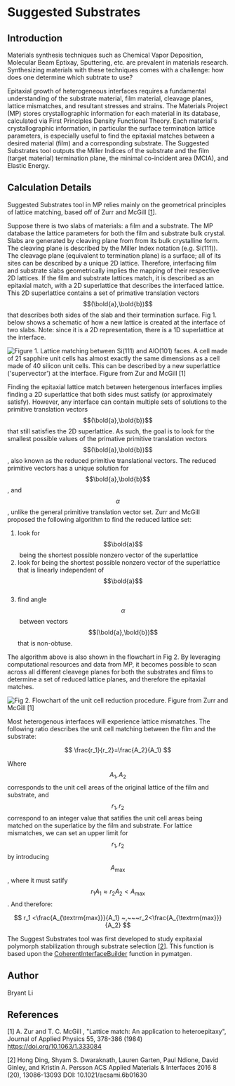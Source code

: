 # Suggested Substrates

## Introduction

Materials synthesis techniques such as Chemical Vapor Deposition, Molecular Beam Eptixay, Sputtering, etc. are prevalent in materials research. Synthesizing materials with these techniques comes with a challenge: how does one determine which subtrate to use?

Epitaxial growth of heterogeneous interfaces requires a fundamental understanding of the substrate material, film material, cleavage planes, lattice mismatches, and resultant stresses and strains. The Materials Project (MP) stores crystallographic information for each material in its database, calculated via First Principles Density Functional Theory. Each material's crystallographic information, in particular the surface termination lattice parameters, is especially useful to find the epitaxial matches between a desired material (film) and a corresponding substrate. The Suggested Substrates tool outputs the Miller Indices of the substrate and the film (target material) termination plane, the minimal co-incident area (MCIA), and Elastic Energy.

## Calculation Details

Suggested Substrates tool in MP relies mainly on the geometrical principles of lattice matching, based off of Zurr and McGill \[[1](suggested-substrates.md#references)].

Suppose there is two slabs of materials: a film and a substrate. The MP database the lattice parameters for both the film and substrate bulk crystal. Slabs are generated by cleaving plane from from its bulk crystalline form. The cleaving plane is described by the Miller Index notation (e.g. Si(111)).  The cleavage plane (equivalent to termination plane) is a surface; all of its sites can be described by a unique 2D lattice. Therefore, interfacing film and substrate slabs geometrically implies the mapping of their respective 2D lattices. If the film and substrate lattices match, it is described as an epitaxial match, with a 2D superlattice that describes the interfaced lattice. This 2D superlattice contains a set of primative translation vectors $$(\bold{a},\bold{b})$$ that describes both sides of the slab and their termination surface. Fig 1. below shows a schematic of how a new lattice is created at the interface of two slabs. Note: since it is a 2D representation, there is a 1D superlattice at the interface.&#x20;

![Figure 1. Lattice matching between Si(111) and AlO(101) faces. A cell made of 21 sapphire unit cells has almost exactly the same dimensions as a cell made of 40 silicon unit cells. This can be described by a new superlattice ('supervector') at the interface. Figure from Zur and McGill \[1\]](<../.gitbook/assets/Screen Shot 2022-07-14 at 2.52.46 PM.png>)

Finding the epitaxial lattice match between hetergenous interfaces implies finding a 2D superlattice that both sides must satisfy (or approximately satisfy). However, any interface can contain multiple sets of solutions to the primitive translation vectors $$(\bold{a},\bold{b})$$ that still satisfies the 2D superlattice. As such, the goal is to look for the smallest possible values of the primative  primitive translation vectors $$(\bold{a},\bold{b})$$​, also known as the reduced primitive translational vectors. The reduced primitive vectors has a unique solution for $$\bold{a},\bold{b}$$, and $$\alpha$$, unlike the general primitive translation vector set. Zurr and McGill proposed the following algorithm to find the reduced lattice set:&#x20;

1. look for $$\bold{a}$$​ being the shortest possible nonzero vector of the superlattice&#x20;
2. look for  being the shortest possible nonzero vector of the superlattice that is linearly independent of $$\bold{a}$$​&#x20;
3. find angle $$\alpha$$​ between vectors $$(\bold{a},\bold{b})$$ that is non-obtuse.&#x20;

The algorithm above is also shown in the flowchart in Fig 2. By leveraging computational resources and data from MP, it becomes possible to scan across all different cleavege planes for both the substrates and films to determine a set of reduced lattice planes, and therefore the epitaxial matches.&#x20;

![Fig 2. Flowchart of the unit cell reduction procedure. Figure from Zurr and McGill \[1\]](<../.gitbook/assets/Screen Shot 2022-07-14 at 3.33.45 PM.png>)

Most heterogenous interfaces will experience lattice mismatches. The following ratio describes the unit cell matching between the film and the substrate:

$$
\frac{r_1}{r_2}=\frac{A_2}{A_1}
$$

Where $$A_1,A_2$$corresponds to the unit cell areas of the original lattice of the film and substrate, and $$r_1,r_2$$​ correspond to an integer value that satifies the unit cell areas being matched on the superlatice by the film and substrate. For lattice mismatches, we can set an upper limit for $$r_1,r_2$$​by introducing $$A_{\textrm{max}}$$​, where it must satify $$r_1A_1 \approx r_2A_2 < A_{\textrm{max}}$$​. And therefore:&#x20;

$$
r_1 <\frac{A_{\textrm{max}}}{A_1} ~,~~~r_2<\frac{A_{\textrm{max}}}{A_2}
$$

​The Suggest Substrates tool was first developed to study expitaxial polymorph stabilization through substrate selection \[[2](suggested-substrates.md#references)]. This function is based upon the [CoherentInterfaceBuilder](https://github.com/materialsproject/pymatgen/blob/58b8bd589ec6b39b22007e536d5a8a38281d824f/pymatgen/analysis/interfaces/coherent\_interfaces.py#L22) function in pymatgen.&#x20;

## Author

Bryant Li

## References

\[1] A. Zur and T. C. McGill , "Lattice match: An application to heteroepitaxy", Journal of Applied Physics 55, 378-386 (1984) https://doi.org/10.1063/1.333084

\[2] Hong Ding, Shyam S. Dwaraknath, Lauren Garten, Paul Ndione, David Ginley, and Kristin A. Persson ACS Applied Materials & Interfaces 2016 8 (20), 13086-13093 DOI: 10.1021/acsami.6b01630

